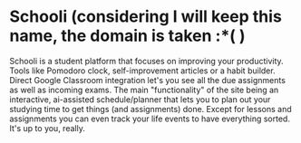 # Schooli (considering I will keep this name, the domain is taken :*( )

Schooli is a student platform that focuses on improving your productivity. Tools like Pomodoro clock, self-improvement articles or a habit builder. Direct Google Classroom integration let's you see all the due assignments as well as incoming exams. The main "functionality" of the site being an interactive, ai-assisted schedule/planner that lets you to plan out your studying time to get things (and assignments) done. Except for lessons and assignments you can even track your life events to have everything sorted. It's up to you, really.
